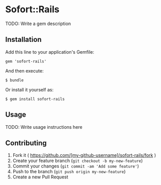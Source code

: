 # Sofort::Rails

TODO: Write a gem description

## Installation

Add this line to your application's Gemfile:

    gem 'sofort-rails'

And then execute:

    $ bundle

Or install it yourself as:

    $ gem install sofort-rails

## Usage

TODO: Write usage instructions here

## Contributing

1. Fork it ( https://github.com/[my-github-username]/sofort-rails/fork )
2. Create your feature branch (`git checkout -b my-new-feature`)
3. Commit your changes (`git commit -am 'Add some feature'`)
4. Push to the branch (`git push origin my-new-feature`)
5. Create a new Pull Request
